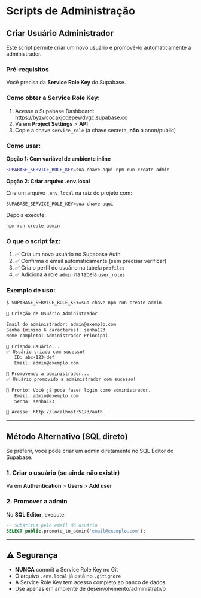 # Scripts de Administração

## Criar Usuário Administrador

Este script permite criar um novo usuário e promovê-lo automaticamente a administrador.

### Pré-requisitos

Você precisa da **Service Role Key** do Supabase.

### Como obter a Service Role Key:

1. Acesse o Supabase Dashboard: https://byzwcocakjoqepewdvgc.supabase.co
2. Vá em **Project Settings** > **API**
3. Copie a chave `service_role` (a chave secreta, **não** a anon/public)

### Como usar:

**Opção 1: Com variável de ambiente inline**

```bash
SUPABASE_SERVICE_ROLE_KEY=sua-chave-aqui npm run create-admin
```

**Opção 2: Criar arquivo .env.local**

Crie um arquivo `.env.local` na raiz do projeto com:

```env
SUPABASE_SERVICE_ROLE_KEY=sua-chave-aqui
```

Depois execute:

```bash
npm run create-admin
```

### O que o script faz:

1. ✅ Cria um novo usuário no Supabase Auth
2. ✅ Confirma o email automaticamente (sem precisar verificar)
3. ✅ Cria o perfil do usuário na tabela `profiles`
4. ✅ Adiciona a role `admin` na tabela `user_roles`

### Exemplo de uso:

```bash
$ SUPABASE_SERVICE_ROLE_KEY=sua-chave npm run create-admin

🔐 Criação de Usuário Administrador

Email do administrador: admin@exemplo.com
Senha (mínimo 6 caracteres): senha123
Nome completo: Administrador Principal

📝 Criando usuário...
✅ Usuário criado com sucesso!
   ID: abc-123-def
   Email: admin@exemplo.com

👑 Promovendo a administrador...
✅ Usuário promovido a administrador com sucesso!

🎉 Pronto! Você já pode fazer login como administrador.
   Email: admin@exemplo.com
   Senha: senha123

🔗 Acesse: http://localhost:5173/auth
```

---

## Método Alternativo (SQL direto)

Se preferir, você pode criar um admin diretamente no SQL Editor do Supabase:

### 1. Criar o usuário (se ainda não existir)

Vá em **Authentication** > **Users** > **Add user**

### 2. Promover a admin

No **SQL Editor**, execute:

```sql
-- Substitua pelo email do usuário
SELECT public.promote_to_admin('email@exemplo.com');
```

---

## ⚠️ Segurança

- **NUNCA** commit a Service Role Key no Git
- O arquivo `.env.local` já está no `.gitignore`
- A Service Role Key tem acesso completo ao banco de dados
- Use apenas em ambiente de desenvolvimento/administrativo

